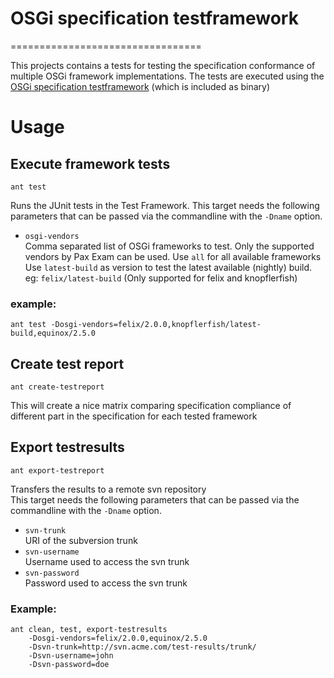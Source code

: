 # OSGi specification testframework
=================================

This projects contains a tests for testing the specification conformance of multiple OSGi framework implementations.
The tests are executed using the [OSGi specification testframework](https://github.com/wtreur/osgi-specification-test-framework)
(which is included as binary)

# Usage

## Execute framework tests

`ant test`

Runs the JUnit tests in the Test Framework.
This target needs the following parameters that can be passed via the commandline with the `-Dname` option.

- `osgi-vendors`<br />
  Comma separated list of OSGi frameworks to test. Only the supported
  vendors by Pax Exam can be used. Use `all` for all available frameworks
  Use `latest-build` as version to test the latest available (nightly) build.
  eg: `felix/latest-build` (Only supported for felix and knopflerfish)

### example:

    ant test -Dosgi-vendors=felix/2.0.0,knopflerfish/latest-build,equinox/2.5.0


## Create test report

`ant create-testreport`

This will create a nice matrix comparing specification compliance of different part in the specification
for each tested framework

## Export testresults

`ant export-testreport`

Transfers the results to a remote svn repository<br />
This target needs the following parameters that can be passed via the commandline with the `-Dname` option.
- `svn-trunk`<br />
  URI of the subversion trunk
- `svn-username`<br />
  Username used to access the svn trunk
- `svn-password`<br />
  Password used to access the svn trunk

### Example:

    ant clean, test, export-testresults
        -Dosgi-vendors=felix/2.0.0,equinox/2.5.0
        -Dsvn-trunk=http://svn.acme.com/test-results/trunk/
        -Dsvn-username=john
        -Dsvn-password=doe